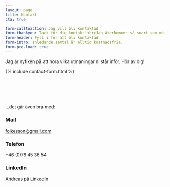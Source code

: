 ```yaml
---
layout: page
title: Kontakt
cta: true

form-calltoaction: Jag vill bli kontaktad
form-thankyou: Tack för din kontakt!<br>Jag återkommer så snart som möjligt.
form-header: Fyll i för att bli kontaktad
form-intro: Inledande samtal är alltid kostnadsfria.
form-pre-load: true
---
```


Jag är nyfiken på att höra vilka utmaningar ni står inför. Hör av dig!

{% include contact-form.html %}

<br><br>
<br><br>


...det går även bra med:
### Mail
folkesson@gmail.com

### Telefon
+46 (0)78 45 36 54

### LinkedIn
[Andreas på LinkedIn](https://www.linkedin.com/in/andreas-folkesson-71a0538/)
